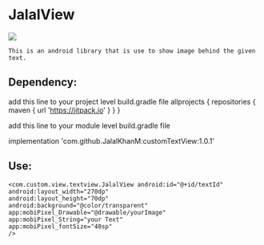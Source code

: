 # JalalView

[![](https://jitpack.io/v/JalalKhanM/customTextView.svg)](https://jitpack.io/#JalalKhanM/customTextView)

    This is an android library that is use to show image behind the given text.

## Dependency:

add this line to your project level build.gradle file
allprojects {
repositories {
    maven { url 'https://jitpack.io' }
    }
}

add this line to your module level build.gradle file

implementation 'com.github.JalalKhanM:customTextView:1.0.1'


## Use:
````
<com.custom.view.textview.JalalView android:id="@+id/textId"
android:layout_width="270dp"
android:layout_height="70dp"
android:background="@color/transparent"
app:mobiPixel_Drawable="@drawable/yourImage"
app:mobiPixel_String="your Text"
app:mobiPixel_fontSize="40sp"
/>
````


